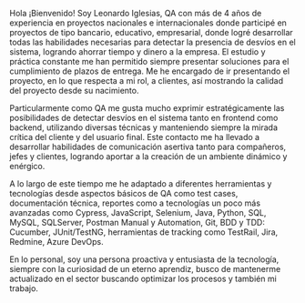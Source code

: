 Hola ¡Bienvenido! Soy Leonardo Iglesias, QA con más de 4 años de experiencia en proyectos nacionales e internacionales donde participé en proyectos de tipo bancario, educativo, empresarial, donde logré desarrollar todas las habilidades necesarias para detectar la presencia de desvíos en el sistema, logrando ahorrar tiempo y dinero a la empresa. El estudio y práctica constante me han permitido siempre presentar soluciones para el cumplimiento de plazos de entrega. Me he encargado de ir presentando el proyecto, en lo que respecta a mi rol, a clientes, así mostrando la calidad del proyecto desde su nacimiento.

Particularmente como QA me gusta mucho exprimir estratégicamente las posibilidades de detectar desvíos en el sistema tanto en frontend como backend, utilizando diversas técnicas y manteniendo siempre la mirada crítica del cliente y del usuario final. Este contacto me ha llevado a desarrollar habilidades de comunicación asertiva tanto para compañeros, jefes y clientes, logrando aportar a la creación de un ambiente dinámico y enérgico.

A lo largo de este tiempo me he adaptado a diferentes herramientas y tecnologías desde aspectos básicos de QA como test cases, documentación técnica, reportes como a tecnologías un poco más avanzadas como Cypress, JavaScript, Selenium, Java, Python, SQL, MySQL, SQLServer, Postman Manual y Automation, Git, BDD y TDD: Cucumber, JUnit/TestNG, herramientas de tracking como TestRail, Jira, Redmine, Azure DevOps.

En lo personal, soy una persona proactiva y entusiasta de la tecnología, siempre con la curiosidad de un eterno aprendiz, busco de mantenerme actualizado en el sector buscando optimizar los procesos y también mi trabajo.

